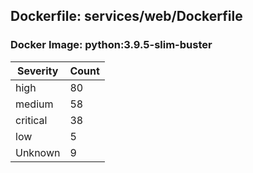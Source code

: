 ## Dockerfile: services/web/Dockerfile

### Docker Image: python:3.9.5-slim-buster
| Severity | Count |
|----------|-------|
| high | 80 |
| medium | 58 |
| critical | 38 |
| low | 5 |
| Unknown | 9 |